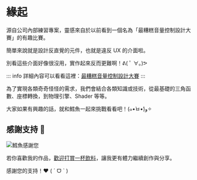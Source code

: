 # 緣起

源自公司內部練習專案，靈感來自於以前看到一個名為「最糟糕音量控制設計大賽」的有趣比賽。

簡單來說就是設計反直覺的元件，也就是違反 UX 的介面啦。

別看這些介面好像很沒用，實作起來反而更難啊！ᕕ( ﾟ ∀。)ᕗ

::: info
詳細內容可以看看這裡：[最糟糕音量控制設計大賽](https://www.inside.com.tw/article/9591-reddit-volume-slider)
:::

為了實現各類奇奇怪怪的需求，我們會結合各類知識或技術，從最基礎的三角函數、座標轉換，到物理引擎、Shader 等等。

大家如果有興趣的話，就和鱈魚一起來挑戰看看吧！(๑•̀ㅂ•́)و✧

## 感謝支持 💝

![鱈魚感謝您](/codfish.webp)

若你喜歡我的作品，[歡迎打賞一杯飲料](https://portaly.cc/codfish/support)，讓我更有體力繼續創作與分享。

感謝您的支持！❤ ( ˊ ᗜ ˋ  )
